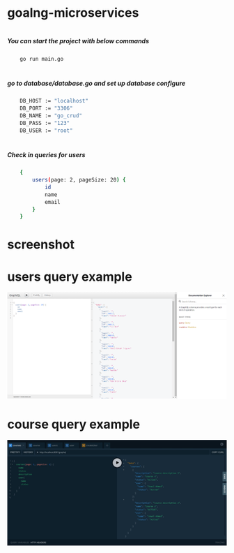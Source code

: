 # goalng-microservices

# <h5> You can start the project with below commands </h5>

```bash
	go run main.go
```

# <h5> go to database/database.go and set up database configure </h5>

```bash
	DB_HOST := "localhost"
	DB_PORT := "3306"
	DB_NAME := "go_crud"
	DB_PASS := "123"
	DB_USER := "root"
```

# <h5> Check in queries for users </h5>

```bash
	{
		users(page: 2, pageSize: 20) {
			id
			name
			email
		}
	}

```

# screenshot 

# users query example
![](1.png)

# course query example

![](1.jpeg)

